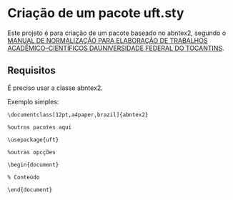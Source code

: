 # Criação de um pacote uft.sty

Este projeto é para criação de um pacote baseado no abntex2, segundo o [MANUAL DE NORMALIZAÇÃO PARA ELABORAÇÃO DE TRABALHOS ACADÊMICO–CIENTÍFICOS DAUNIVERSIDADE FEDERAL DO TOCANTINS](http://www.uft.edu.br/producaovegetal/doc/Normalizacao-Elaboracao-Trabalhos-UFT.pdf).

## Requisitos

É preciso usar a classe abntex2.

Exemplo simples:
 
```
\documentclass[12pt,a4paper,brazil]{abntex2}

%outros pacotes aqui

\usepackage{uft}

%outras opcções

\begin{document}

% Conteúdo

\end{document}
```
